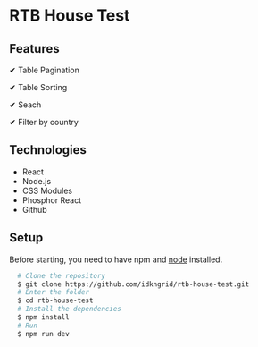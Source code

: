# RTB House Test 

## Features
✔ Table Pagination

✔ Table Sorting 

✔ Seach

✔ Filter by country

## Technologies 
- React
- Node.js
- CSS Modules
- Phosphor React
- Github

## Setup 
Before starting, you need to have npm and [node](https://nodejs.org/en/) installed.

```bash
  # Clone the repository
  $ git clone https://github.com/idkngrid/rtb-house-test.git
  # Enter the folder
  $ cd rtb-house-test
  # Install the dependencies
  $ npm install
  # Run 
  $ npm run dev
```